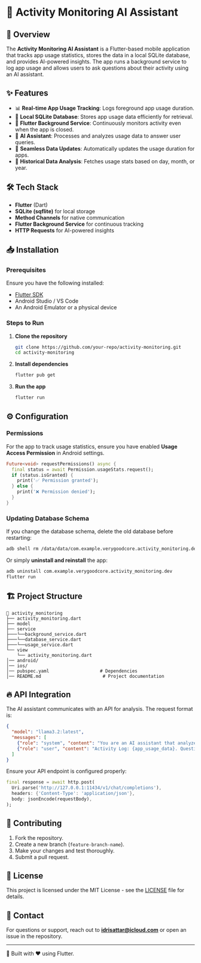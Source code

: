 # 📱 Activity Monitoring AI Assistant

## 🚀 Overview
The **Activity Monitoring AI Assistant** is a Flutter-based mobile application that tracks app usage statistics, stores the data in a local SQLite database, and provides AI-powered insights. The app runs a background service to log app usage and allows users to ask questions about their activity using an AI assistant.

## ✨ Features
- 📊 **Real-time App Usage Tracking**: Logs foreground app usage duration.
- 💾 **Local SQLite Database**: Stores app usage data efficiently for retrieval.
- 📡 **Flutter Background Service**: Continuously monitors activity even when the app is closed.
- 🤖 **AI Assistant**: Processes and analyzes usage data to answer user queries.
- 🔄 **Seamless Data Updates**: Automatically updates the usage duration for apps.
- 📅 **Historical Data Analysis**: Fetches usage stats based on day, month, or year.

## 🛠️ Tech Stack
- **Flutter** (Dart)
- **SQLite (sqflite)** for local storage
- **Method Channels** for native communication
- **Flutter Background Service** for continuous tracking
- **HTTP Requests** for AI-powered insights

## 📥 Installation
### Prerequisites
Ensure you have the following installed:
- [Flutter SDK](https://flutter.dev/docs/get-started/install)
- Android Studio / VS Code
- An Android Emulator or a physical device

### Steps to Run
1. **Clone the repository**
   ```sh
   git clone https://github.com/your-repo/activity-monitoring.git
   cd activity-monitoring
   ```
2. **Install dependencies**
   ```sh
   flutter pub get
   ```
3. **Run the app**
   ```sh
   flutter run
   ```

## ⚙️ Configuration
### **Permissions**
For the app to track usage statistics, ensure you have enabled **Usage Access Permission** in Android settings.

```dart
Future<void> requestPermissions() async {
  final status = await Permission.usageStats.request();
  if (status.isGranted) {
    print('✅ Permission granted');
  } else {
    print('❌ Permission denied');
  }
}
```

### **Updating Database Schema**
If you change the database schema, delete the old database before restarting:
```sh
adb shell rm /data/data/com.example.verygoodcore.activity_monitoring.dev/databases/app_usage.db
```
Or simply **uninstall and reinstall** the app:
```sh
adb uninstall com.example.verygoodcore.activity_monitoring.dev
flutter run
```

## 🏗️ Project Structure
```
📂 activity_monitoring
├── activity_monitoring.dart
├── model
├── service
├───└──background_service.dart
├───└──database_service.dart
├───└──usage_service.dart
└── view
    └── activity_monitoring.dart
│── android/
│── ios/
│── pubspec.yaml                   # Dependencies
│── README.md                       # Project documentation
```

## 🔥 API Integration
The AI assistant communicates with an API for analysis. The request format is:
```json
{
  "model": "llama3.2:latest",
  "messages": [
    {"role": "system", "content": "You are an AI assistant that analyzes app usage history."},
    {"role": "user", "content": "Activity Log: {app_usage_data}. Question: {user_query}"}
  ]
}
```
Ensure your API endpoint is configured properly:
```dart
final response = await http.post(
  Uri.parse('http://127.0.0.1:11434/v1/chat/completions'),
  headers: {'Content-Type': 'application/json'},
  body: jsonEncode(requestBody),
);
```

## 🤝 Contributing
1. Fork the repository.
2. Create a new branch (`feature-branch-name`).
3. Make your changes and test thoroughly.
4. Submit a pull request.

## 📝 License
This project is licensed under the MIT License - see the [LICENSE](LICENSE) file for details.

## 📩 Contact
For questions or support, reach out to **idrisattar@icloud.com** or open an issue in the repository.

---
🎯 Built with ❤️ using Flutter.